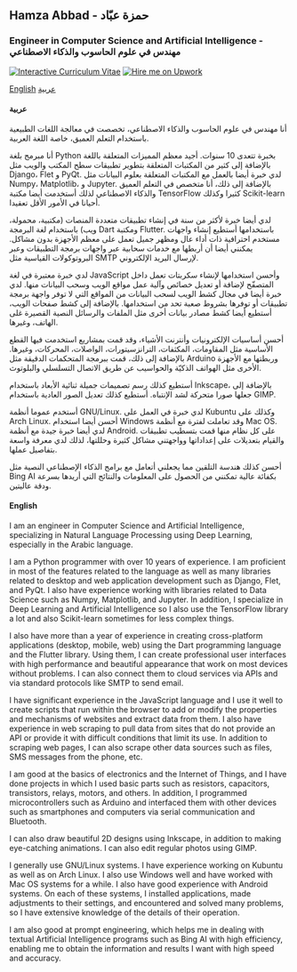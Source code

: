 ## Hamza Abbad -  حمزة عبّاد
### Engineer in Computer Science and Artificial Intelligence - مهندس في علوم الحاسوب والذكاء الاصطناعي

[![Interactive Curriculum Vitae](https://img.shields.io/website?url=https://hamza5.github.io/InteractiveCV/&label=Interactive%20Curriculum%20Vitae&style=for-the-badge)](https://hamza5.github.io/InteractiveCV/)
[![Hire me on Upwork](https://img.shields.io/badge/Hire_me-6FDA44?style=for-the-badge&logo=Upwork&logoColor=white&label=Upwork)](https://www.upwork.com/freelancers/~017dc88577730bcb57)


[English](#English) [عربية](#عربية)

#### عربية

أنا مهندس في علوم الحاسوب والذكاء الاصطناعي، تخصصت في معالجة اللغات الطبيعية باستخدام التعلم العميق، خاصة اللغة العربية.

أنا مبرمج بلغة Python بخبرة تتعدى 10 سنوات. أجيد معظم المميزات المتعلقة باللغة بالإضافة إلى كثير من المكتبات المتعلقة بتطوير تطبيقات سطح المكتب والويب مثل Django، Flet و PyQt. لدي خبرة أيضا بالعمل مع المكتبات المتعلقة بعلوم البيانات مثل Numpy، Matplotlib، و Jupyter. بالإضافة إلى ذلك، أنا متخصص في التعلم العميق والذكاء الاصطناعي لذلك أستخدمت أيضا مكتبة TensorFlow كثيرا وكذلك Scikit-learn أحيانا في الأمور الأقل تعقيدا.

لدي أيضا خبرة لأكثر من سنة في إنشاء تطبيقات متعددة المنصات (مكتبية، محمولة، ويب) باستخدام لغة البرمجة Dart ومكتبة Flutter. باستخدامها أستطيع إنشاء واجهات مستخدم احترافية ذات أداء عال ومظهر جميل تعمل على معظم الأجهزة بدون مشاكل. يمكنني أيضا أن أربطها مع خدمات سحابية عبر واجهات برمجة التطبيقات وعبر البروتوكولات القياسية مثل SMTP لإرسال البريد الإلكتروني.

لدي خبرة معتبرة في لغة JavaScript وأحسن استخدامها لإنشاء سكربتات تعمل داخل المتصفّح لإضافة أو تعديل خصائص وآلية عمل مواقع الويب وسحب البيانات منها. لدي خبرة أيضا في مجال كشط الويب لسحب البيانات من المواقع التي لا توفر واجهة برمجة تطبيقات أو توفرها بشروط صعبة تحد من استخدامها. بالإضافة إلى كشط صفحات الويب، أستطيع أيضا كشط مصادر بيانات أخرى مثل الملفات والرسائل النصية القصيرة غلى الهاتف، وغيرها.

أحسن أساسيات الإلكترونيات وأنترنت الأشياء، وقد قمت بمشاريع استخدمت فيها القطع الأساسية مثل المقاومات، المكثفات، الترانزسيتورات، الواصلات، المحركات، وغيرها. بالإضافة إلى ذلك، قمت ببرمجة المتحكمات الدقيقة مثل Arduino وربطتها مع الأجهزة الأخرى مثل الهواتف الذكيّة والحواسيب عن طريق الاتصال التسلسلي والبلوتوث.

أستطيع كذلك رسم تصميمات جميلة ثنائية الأبعاد باستخدام Inkscape، بالإضافة إلى جعلها صورا متحركة لشد الإنتباه. أستطيع كذلك تعديل الصور العادية باستخدام GIMP.

أستخدم عموما أنظمة GNU/Linux. لدي خبرة في العمل على Kubuntu وكذلك على Arch Linux. أحسن أيضا استخدام Windows وقد تعاملت لفترة مع أنظمة Mac OS. لدي أيضا خبرة جيدة مع أنظمة Android. على كل نظام منها قمت بتسطيب تطبيقات والقيام بتعديلات على إعداداتها وواجهتني مشاكل كثيرة وحللتها، لذلك لدي معرفة واسعة بتفاصيل عملها.

أحسن كذلك هندسة التلقين مما يجعلني أتعامل مع برامج الذكاء الإصطناعي النصية مثل Bing AI بكفائة عالية تمكنني من الحصول على المعلومات والنتائج التي أريدها بسرعة ودقة عاليتين.

#### English

I am an engineer in Computer Science and Artificial Intelligence, specializing in Natural Language Processing using Deep Learning, especially in the Arabic language.

I am a Python programmer with over 10 years of experience. I am proficient in most of the features related to the language as well as many libraries related to desktop and web application development such as Django, Flet, and PyQt. I also have experience working with libraries related to Data Science such as Numpy, Matplotlib, and Jupyter. In addition, I specialize in Deep Learning and Artificial Intelligence so I also use the TensorFlow library a lot and also Scikit-learn sometimes for less complex things.

I also have more than a year of experience in creating cross-platform applications (desktop, mobile, web) using the Dart programming language and the Flutter library. Using them, I can create professional user interfaces with high performance and beautiful appearance that work on most devices without problems. I can also connect them to cloud services via APIs and via standard protocols like SMTP to send email.

I have significant experience in the JavaScript language and I use it well to create scripts that run within the browser to add or modify the properties and mechanisms of websites and extract data from them. I also have experience in web scraping to pull data from sites that do not provide an API or provide it with difficult conditions that limit its use. In addition to scraping web pages, I can also scrape other data sources such as files, SMS messages from the phone, etc.

I am good at the basics of electronics and the Internet of Things, and I have done projects in which I used basic parts such as resistors, capacitors, transistors, relays, motors, and others. In addition, I programmed microcontrollers such as Arduino and interfaced them with other devices such as smartphones and computers via serial communication and Bluetooth.

I can also draw beautiful 2D designs using Inkscape, in addition to making eye-catching animations. I can also edit regular photos using GIMP.

I generally use GNU/Linux systems. I have experience working on Kubuntu as well as on Arch Linux. I also use Windows well and have worked with Mac OS systems for a while. I also have good experience with Android systems. On each of these systems, I installed applications, made adjustments to their settings, and encountered and solved many problems, so I have extensive knowledge of the details of their operation.

I am also good at prompt engineering, which helps me in dealing with textual Artificial Intelligence programs such as Bing AI with high efficiency, enabling me to obtain the information and results I want with high speed and accuracy.
